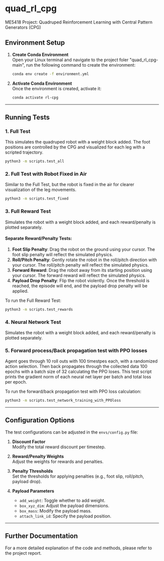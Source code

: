 
# quad_rl_cpg  
ME5418 Project: Quadruped Reinforcement Learning with Central Pattern Generators (CPG)

## Environment Setup

1. **Create Conda Environment**  
   Open your Linux terminal and navigate to the project foler "quad_rl_cpg-main", run the following command to create the environment:
   ```bash
   conda env create -f environment.yml
   ```

2. **Activate Conda Environment**  
   Once the environment is created, activate it:
   ```bash
   conda activate rl-cpg
   ```

---

## Running Tests

### 1. **Full Test**  
   This simulates the quadruped robot with a weight block added. The foot positions are controlled by the CPG and visualized for each leg with a scripted trajectory.
   ```bash
   python3 -m scripts.test_all
   ```

### 2. **Full Test with Robot Fixed in Air**  
   Similar to the Full Test, but the robot is fixed in the air for clearer visualization of the leg movements.
   ```bash
   python3 -m scripts.test_fixed
   ```

### 3. **Full Reward Test**  
   Simulates the robot with a weight block added, and each reward/penalty is plotted separately.  

   #### Separate Reward/Penalty Tests:
   1. **Foot Slip Penalty**: Drag the robot on the ground using your cursor. The foot slip penalty will reflect the simulated physics.
   2. **Roll/Pitch Penalty**: Gently rotate the robot in the roll/pitch direction with your cursor. The roll/pitch penalty will reflect the simulated physics.
   3. **Forward Reward**: Drag the robot away from its starting position using your cursor. The forward reward will reflect the simulated physics.
   4. **Payload Drop Penalty**: Flip the robot violently. Once the threshold is reached, the episode will end, and the payload drop penalty will be applied.
   
   To run the Full Reward Test:
   ```bash
   python3 -m scripts.test_rewards
   ```

### 4. **Neural Network Test**  
   Simulates the robot with a weight block added, and each reward/penalty is plotted separately.  



### 5. **Forward process/Back propagation test with PPO losses**  
   Agent goes through 10 roll outs with 100 timestpes each, with a randomized action selection. Then back propagates through the collected data 100 epochs with a batch size of 32 calculating the PPO loses. This test script prints the gradient norm of each neural net layer per batch and total loss per epoch.

   
   To run the forward/back propagation test with PPO loss calculation:
   ```bash
   python3 -m scripts.test_network_training_with_PPOloss
   ```


---

## Configuration Options

The test configurations can be adjusted in the `envs/config.py` file:

1. **Discount Factor**  
   Modify the total reward discount per timestep.
   
2. **Reward/Penalty Weights**  
   Adjust the weights for rewards and penalties.

3. **Penalty Thresholds**  
   Set the thresholds for applying penalties (e.g., foot slip, roll/pitch, payload drop).

4. **Payload Parameters**  
   - `add_weight`: Toggle whether to add weight.  
   - `box_xyz_dim`: Adjust the payload dimensions.  
   - `box_mass`: Modify the payload mass.  
   - `attach_link_id`: Specify the payload position.

---

## Further Documentation

For a more detailed explanation of the code and methods, please refer to the project report.

